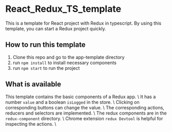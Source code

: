 # React_Redux_TS_template
This is a template for React project with Redux in typescript.
By using this template, you can start a Redux project quickly.

## How to run this template
1. Clone this repo and go to the app-template directory
2. run `npm install` to install necessary components
3. run `npm start` to run the project

## What is available
This template contains the basic components of a Redux app. \\
It has a number `value` and a boolean `isLogged` in the store. \\
Clicking on corresponding buttons can change the value. \\
The corresponding actions, reducers and selectors are implemented. \\
The redux components are in the `redux-component` directory. \\
Chrome extension `redux Devtool` is helpful for inspecting the actions. \\


